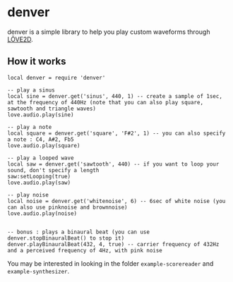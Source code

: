 # denver

denver is a simple library to help you play custom waveforms through [LÖVE2D](http://love2d.org).

## How it works

```
local denver = require 'denver'

-- play a sinus
local sine = denver.get('sinus', 440, 1) -- create a sample of 1sec, at the frequency of 440Hz (note that you can also play square, sawtooth and triangle waves)
love.audio.play(sine)

-- play a note
local square = denver.get('square', 'F#2', 1) -- you can also specify a note : C4, A#2, Fb5
love.audio.play(square)

-- play a looped wave
local saw = denver.get('sawtooth', 440) -- if you want to loop your sound, don't specify a length
saw:setLooping(true)
love.audio.play(saw)

-- play noise
local noise = denver.get('whitenoise', 6) -- 6sec of white noise (you can also use pinknoise and brownnoise)
love.audio.play(noise)


-- bonus : plays a binaural beat (you can use denver.stopBinauralBeat() to stop it)
denver.playBinauralBeat(432, 4, true) -- carrier frequency of 432Hz and a perceived frequency of 4Hz, with pink noise
```
You may be interested in looking in the folder `example-scorereader` and `example-synthesizer`.
